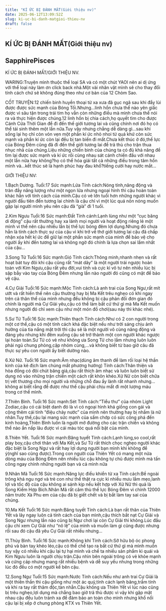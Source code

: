 ```yaml
---
title: "KÍ ỨC BỊ ĐÁNH MẤT(Giới thiệu nv)"
date: 2025-06-12T13:09:52Z
slug: ki-uc-bi-danh-matgioi-thieu-nv
draft: false
---
```


## KÍ ỨC BỊ ĐÁNH MẤT(Giới thiệu nv)

## SapphirePisces

KÍ ỨC BỊ ĐÁNH MẤT/GIỚI THIỆU NV.
 
 
 
WARING:Truyện mình thuộc thể loại SA và có một chút YAOI nên ai dị ứng với thể loại này làm ơn click back nhá.Một vài nhân vật mình sẽ cho thay đổi tính cách chứ sẽ không đúng theo như cơ bản của 12 Chòm Sao.
 
 
 
 
CỐT TRUYỆN:12 chiến binh huyền thoại từ xa xưa đã gục ngã sau khi đẩy lùi được được sức mạnh của Bóng Tối.Nhưng…linh hồn chưa thể nào yên giấc được vì sâu tận trong trái tim họ vẫn còn những điều mà mình chưa thể nói ra và thực hiện được chúng.12 linh hồn bị chia cách,họ quyết tìm cho được Cánh Cửa Thời Gian để đi đến thế giới tương lai và cũng chính nơi đó họ có thể tái sinh thêm một lần nữa.Tuy vậy nhưng chẳng dễ dàng gì…sau khi sống lại họ chỉ còn vỏn vẹn một phần kí ức nhỏ nhoi từ quá khứ còn sức mạnh và phần kí ức còn lại đều bị tan biến đi mất.Chưa kết thúc ở đó,thế lực của Bóng Đêm cũng đã đi đến thế giới tương lai để trả thù cho trận thua nhục nhã của chúng.Liệu những chiến binh của chúng ta có đủ khả năng để tìm lại được sức mạnh và kí ức rồi cùng nhau sát cánh chiến đấu với nhau một lần nữa hay không?họ có thể hóa giải tất cả những điều trong tâm hồn mình và…kết thúc sẽ là hạnh phúc hay đau khổ?tiếng cười hay nước mắt…
 
 
 
 
 
GIỚI THIỆU NV:
 
1.Bạch Dương.
Tuổi:17
Sức mạnh:Lửa
Tính cách:Nóng tính,năng động và tràn đầy năng lượng như một ngọn lửa nhưng ngoại hình thì cậu hoàn toàn khác hẳn với tính cách của mình.Cậu có vẻ lớn tuổi hơn những người khác vì người đầu tiên đến tương lai chính là cậu chỉ vì một lúc quá nôn nóng muốn gặp lại người mình yêu nên cậu đã “già” đi 1 tuổi.
 

 
 
 
 
2.Kim Ngưu
Tuổi:16
Sức mạnh:Đất
Tính cánh:Lạnh lùng như một “cục băng di động” cậu rất thường hay xa lánh mọi người và hoạt động riêng lẻ một mình vì thế nên cậu nhiều lần bị thế lực bóng đêm lợi dụng.Nhưng đó chưa hẳn là tính cách thực sự của cậu vì khi trở về thớ giới tương lai cậu đã chấp nhận xóa hết kí ức để giữ lại một phần sức mạnh của mình để bảo vệ cho người ấy khi đến tương lai và không ngờ đó chính là lựa chọn sai lầm nhất của cậu…
 
 

 
 
3.Song Tử
Tuổi:16
Sức mạnh:Gió
Tính cách:Thông minh,nhanh nhẹn và rất hoạt bát tuy đôi khi cậu cũng rất “mát dây” là một người trái ngược hoàn toàn với Kim Ngưu,cậu rất yêu đời,vui tính và cực kì vô tư nên nhiều lúc bị sập bẫy vào tay của Bóng Đêm nhưng lần nào người đó cũng có mặt để bảo vệ cậu.

 
 
 
 
4.Cự Giải
Tuổi:16
Sức mạnh:Mộc
Tính cách:Là anh trai của Song Ngư,rất mít ướt và rất hiền thế nên cậu thường hay bị Ma Kết trêu nghẹo có khi ngay trên cả thân thể của mình nhưng đều không bị cậu phản đối đơn gian đó chính là người mà Cự Giải yêu,cậu có thể làm bất cứ thứ gì mà Ma Kết muốn nhưng người đó chỉ xem cậu như một món đồ chơi(sau này thì khác nhé).
 
 

 
 
 
5.Sư Tử
Tuổi:16
Sức mạnh:Thiên thạch
Tính cách:Như có 2 con người trong một cơ thể,cậu có một tính cách khá đặc biệt nếu như trời sáng chịu ảnh hưởng của tia nắng mặt trời thì cậu sẽ là một người vô cùng năng động và đáng yêu nhưng khi đêm xuống cậu sẽ trở thành một con người khác ngược lại hoàn toàn.Sư Tử có vẻ như không ưa Song Tử cho lắm nhưng luôn luôn phải ngủ chung phòng,cặp nhóm cùng,…và không biết từ bao giờ câu đã thực sự yêu con người ấy biết dường nào.
 

 
 
 
6.Xử Nữ.
Tuổi:16
Sức mạnh:Âm nhạc(dùng âm thanh để làm rối loại hệ thần kinh của kẻ địch làm chúng mất phương hướng)
Tính cách:Thân thiện và hòa đồng có đôi chút băng giá,cậu rất thích âm nhạc và luôn luôn biết sử dụng nó vào những trận chiến một cách rất khôn khéo.Xử Nữ còn biết chữa trị vết thương cho mọi người và những chỗ đau ấy lành rất nhanh nhưng…không ai biết rằng để được như thế cậu phải chịu mất đi một lượng máu trong cơ thể mình.
 
 

 
 
 
 
7.Thiên Bình.
Tuổi:16
Sức mạnh:Sét
Tính cách:”Tiểu thư” của nhóm Light Zodiac,cậu có cái biệt danh đó là vì có ngoại hình khá giống con gái và cộng thêm cái tính “điệu chảy nước” của mình nên thường hay bị nhầm là nữ nhân.Tuy thế,cậu lại mang sức mạnh của sấm chớp có sức công phá đến kinh hoàng,Thiên Bình luôn là người mở đường cho các trận chiến và không thể nào ẩn nấp lâu được vì cái màu tóc quá nổi bật của mình.
 
 

 
 
8.Thiên Yết.
Tuổi:16
Sức mạnh:Băng tuyết 
Tính cách:Lạnh lùng,so cool,rất play boy,cậu chơi thân với Ma Kết,và Sư Tử rất thích chọc nghẹo người khác đặc biệt là Song Ngư và rất hay lợi dụng người bạn mình khi không để ý(nghĩ sao cũng được).Trong con người của Thiên Yết có mang một nửa dòng máu của Bóng Đêm nên nhiều lúc cậu không tự chủ được mình mà tấn công ngay chính những người bạn và cả mình nữa
 
 

 
 
 
 
9.Nhân Mã
Tuổi:16
Sức mạnh:Năng lực điều khiển từ xa
Tính cách:Bề ngoài trông khá ngu ngơ và trẻ con như thế thật ra cực kì nhiều mưu lắm mẹo,lanh lợi và tốc độ của cậu không ai sánh kịp nếu kết hợp với Xử Nữ thì quả là Song Kiếm Hợp Bích.Nhân Mã rất căm thù thế lực Bóng Đêm vì chính 12000 năm trước Xà Phu em của cậu đã bị giết chết và bị bắt làm tay sai của chúng.
 
 

 
 
 
 
10.Ma Kết
Tuổi:16
Sức mạnh:Băng tuyết
Tính cách:Là bạn rất thân của Thiên Yết và lây ngay luôn cả tính cách của bạn mình,cậu thích bắt nạt Cự Giải và Song Ngư nhưng lần nào cũng bị Ngư chơi lại còn Cự Giải thì không.Lúc đầu cậu chỉ xem Cự Giải như “nô lệ” của mình và muốn làm gì cũng được nhưng rồi sau đó cậu đã yêu Cự Giải rất nhiều nhưng…
 

 
 
 
11.Thủy Bình.
Tuổi:16
Sức mạnh:Không khí
Tính cách:Sỡ hữu bộ óc phong phú và bàn tay khéo léo,cậu có thể chế tạo ra bất cứ thứ gì mà mình muốn tuy vậy có nhiều khi cậu lại tự hại mình và chế ta nhiều sản phẩm kì quái và Kim Ngưu luôn là người chịu trận.Cậu nhìn bên ngoài trông có vẻ khỏe mạnh và cứng cáp nhưng mang rất nhiều bệnh và dễ suy yếu nhưng trong những lúc đó đều có một người kế bên cậu.
 

 
 
 
 
12.Song Ngư
Tuổi:15
Sức mạnh:Nước
Tính cách:Nếu như anh trai Cự Giải là một thiên thần thì cậu giống như một ác quỷ,tính cách lạnh băng,trầm tính và khi ra tay rất thâm độc,tàn nhẫn.Cậu không ưa Thiên Yết vì lúc nào cũng bị trêu nghẹo,lợi dụng mà chẳng bao giờ trả thù được vì vậy khi gặp mặt nhau cậu đều luôn tránh xa để đảm bảo an toàn cho mình nhưng khổ nổi cậu lại bị xếp ở chung phòng KTX vs Thiên Yết.